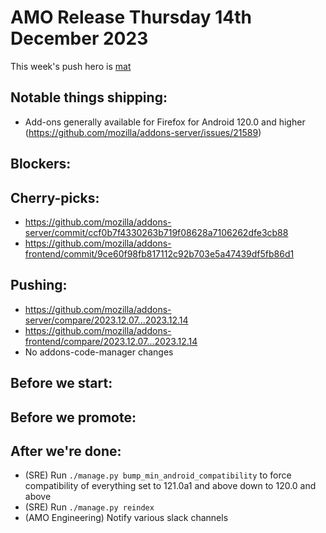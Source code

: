# AMO Release Thursday 14th December 2023

This week's push hero is [mat](https://github.com/diox)

## Notable things shipping:
- Add-ons generally available for Firefox for Android 120.0 and higher (https://github.com/mozilla/addons-server/issues/21589)

## Blockers:

## Cherry-picks:
- https://github.com/mozilla/addons-server/commit/ccf0b7f4330263b719f08628a7106262dfe3cb88
- https://github.com/mozilla/addons-frontend/commit/9ce60f98fb817112c92b703e5a47439df5fb86d1

## Pushing:

- https://github.com/mozilla/addons-server/compare/2023.12.07...2023.12.14
- https://github.com/mozilla/addons-frontend/compare/2023.12.07...2023.12.14
- No addons-code-manager changes

## Before we start:

## Before we promote:

## After we're done:
- (SRE) Run `./manage.py bump_min_android_compatibility` to force compatibility of everything set to 121.0a1 and above down to 120.0 and above
- (SRE) Run `./manage.py reindex`
- (AMO Engineering) Notify various slack channels
